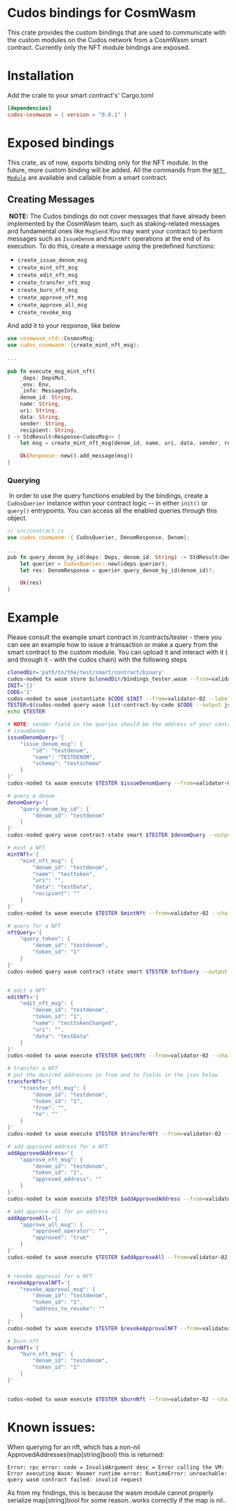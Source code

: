  # Cudos bindings for CosmWasm

 This crate provides the custom bindings that are used to communicate with the custom modules on the Cudos network from a CosmWasm smart contract.
 Currently only the NFT module bindings are exposed.

 # Installation
 Add the crate to your smart contract's' Cargo.toml
 ```toml
[dependencies]
cudos-cosmwasm = { version = "0.0.1" }
```

 # Exposed bindings
 This crate, as of now, exports binding only for the NFT module. In the future, more custom binding will be added.
 All the commands from the [`NFT Module`](https://github.com/CudoVentures/cudos-node#the-following-commands-are-available-click-on-them-for-further-info) are available and callable from a smart contract. 

## Creating Messages
​
**NOTE:** The Cudos bindings do not cover messages that have already been implemented by the CosmWasm team, such as staking-related messages and fundamental ones like `MsgSend`.
​
You may want your contract to perform messages such as `IssueDenom` and `MintNft` operations at the end of its execution. To do this, create a message using the predefined functions:
​
- `create_issue_denom_msg`
- `create_mint_nft_msg`
- `create_edit_nft_msg`
- `create_transfer_nft_msg`
- `create_burn_nft_msg`
- `create_approve_nft_msg`
- `create_approve_all_msg`
- `create_revoke_msg`

And add it to your response, like below
​
```rust
use cosmwasm_std::CosmosMsg;
use cudos_cosmwasm::{create_mint_nft_msg};
​
...
​
pub fn execute_msg_mint_nft(
    _deps: DepsMut,
    _env: Env,
    _info: MessageInfo,
    denom_id: String,
    name: String,
    uri: String,
    data: String,
    sender: String,
    recipient: String,
) -> StdResult<Response<CudosMsg>> {
    let msg = create_mint_nft_msg(denom_id, name, uri, data, sender, recipient);

    Ok(Response::new().add_message(msg))
}
```

### Querying
​
In order to use the query functions enabled by the bindings, create a `CudosQuerier` instance within your contract logic -- in either `init()` or `query()` entrypoints. You can access all the enabled queries through this object.
​
```rust
// src/contract.rs
use cudos_cosmwasm::{ CudosQuerier, DenomResponse, Denom};
​
...
​pub fn query_denom_by_id(deps: Deps, denom_id: String) -> StdResult<DenomResponse> {
    let querier = CudosQuerier::new(&deps.querier);
    let res: DenomResponse = querier.query_denom_by_id(denom_id)?;

    Ok(res)
}

```

# Example

Please consult the example smart contract in /contracts/tester - there you can see an example how to issue a transaction or make a query from the smart contract to the custom module.
You can upload it and interact with it ( and through it - with the cudos chain) with the following steps

```bash
clonedDir='path/to/the/test/smart/contract/binary'
cudos-noded tx wasm store $clonedDir/bindings_tester.wasm --from=validator-02 --chain-id=cudos-network --gas=auto -y
INIT='{}'
CODE='1' 
cudos-noded tx wasm instantiate $CODE $INIT --from=validator-02 --label="tester" --chain-id=cudos-network --gas=auto -y
TESTER=$(cudos-noded query wasm list-contract-by-code $CODE --output json | jq -r '.contracts[-1]')
echo $TESTER

# NOTE: sender field in the queries should be the address of your contract, in this case - $TESTER
# issueDenom
issueDenomQuery='{
    "issue_denom_msg": {
        "id": "testdenom",
        "name": "TESTDENOM",
        "schema": "testschema"
    }
}'
cudos-noded tx wasm execute $TESTER $issueDenomQuery --from=validator-02 --chain-id=cudos-network --gas=auto -y 

# query a denom
denomQuery='{
    "query_denom_by_id": {
        "denom_id": "testdenom"
    }
}'
cudos-noded query wasm contract-state smart $TESTER $denomQuery --output json

# mint a NFT
mintNft='{
    "mint_nft_msg": {
        "denom_id": "testdenom",
        "name": "testtoken",
        "uri": "",
        "data": "testData",
        "recipient": ""
    }
}'
cudos-noded tx wasm execute $TESTER $mintNft --from=validator-02 --chain-id=cudos-network --gas=auto -y 

# query for a NFT
nftQuery='{
    "query_token": {
        "denom_id": "testdenom",
        "token_id": "1"
    }
}'
cudos-noded query wasm contract-state smart $TESTER $nftQuery --output json


# edit a NFT
editNft='{
    "edit_nft_msg": {
        "denom_id": "testdenom",
        "token_id": "1",
        "name": "testtokenChanged",
        "uri": "",
        "data": "testData"
    }
}'
cudos-noded tx wasm execute $TESTER $editNft --from=validator-02 --chain-id=cudos-network --gas=auto -y 

# transfer a NFT
# put the desired addresses in from and to fields in the json below
transferNft='{
    "transfer_nft_msg": {
        "denom_id": "testdenom",
        "token_id": "1",
        "from": "",
        "to": ""
    }
}'
cudos-noded tx wasm execute $TESTER $transferNft --from=validator-02 --chain-id=cudos-network --gas=auto -y 

# add approved address for a NFT
addApprovedAddress='{
    "approve_nft_msg": {
        "denom_id": "testdenom",
        "token_id": "1",
        "approved_address": ""
    }
}'
cudos-noded tx wasm execute $TESTER $addApprovedAddress --from=validator-02 --chain-id=cudos-network --gas=auto -y 

# add approve all for an address
addApproveAll='{
    "approve_all_msg": {
        "approved_operator": "",
        "approved": "true"
    }
}'
cudos-noded tx wasm execute $TESTER $addApproveAll --from=validator-02 --chain-id=cudos-network --gas=auto -y 


# revoke approval for a NFT
revokeApprovalNFT='{
    "revoke_approval_msg": {
        "denom_id": "testdenom",
        "token_id": "1",
        "address_to_revoke": ""
    }
}'
cudos-noded tx wasm execute $TESTER $revokeApprovalNFT --from=validator-02 --chain-id=cudos-network --gas=auto -y 

# burn nft
burnNft='{
    "burn_nft_msg": {
        "denom_id": "testdenom",
        "token_id": "1"
    }
}'


cudos-noded tx wasm execute $TESTER $burnNft --from=validator-02 --chain-id=cudos-network --gas=auto -y 

```
# Known issues:
When querying for an nft, which has a non-nil ApprovedAddresses(map[string]bool) this is returned:
```
Error: rpc error: code = InvalidArgument desc = Error calling the VM: Error executing Wasm: Wasmer runtime error: RuntimeError: unreachable: query wasm contract failed: invalid request
```
As from my findings, this is because the wasm module cannot properly serialize map[string]bool for some reason..works correctly if the map is nil..